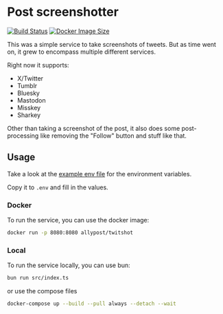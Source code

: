 # Post screenshotter

[![Build Status](https://drone.allypost.net/api/badges/Allypost/twitter-screenshotter/status.svg)](https://drone.allypost.net/Allypost/twitter-screenshotter) [![Docker Image Size](https://img.shields.io/docker/image-size/allypost/twitshot)](https://hub.docker.com/r/allypost/twitshot)

This was a simple service to take screenshots of tweets.
But as time went on, it grew to encompass multiple different services.

Right now it supports:

- X/Twitter
- Tumblr
- Bluesky
- Mastodon
- Misskey
- Sharkey

Other than taking a screenshot of the post, it also does some post-processing like removing the "Follow" button and stuff like that.

## Usage

Take a look at the [example env file](./.env.example) for the environment variables.

Copy it to `.env` and fill in the values.

### Docker

To run the service, you can use the docker image:

```bash
docker run -p 8080:8080 allypost/twitshot
```

### Local

To run the service locally, you can use bun:

```bash
bun run src/index.ts
```

or use the compose files

```bash
docker-compose up --build --pull always --detach --wait
```

